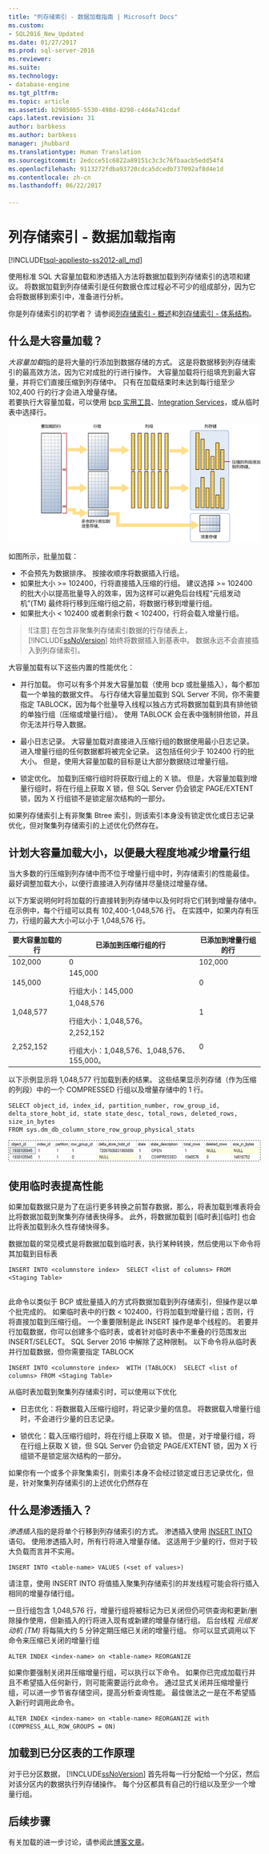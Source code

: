 ```yaml
---
title: "列存储索引 - 数据加载指南 | Microsoft Docs"
ms.custom:
- SQL2016_New_Updated
ms.date: 01/27/2017
ms.prod: sql-server-2016
ms.reviewer: 
ms.suite: 
ms.technology:
- database-engine
ms.tgt_pltfrm: 
ms.topic: article
ms.assetid: b29850b5-5530-498d-8298-c4d4a741cdaf
caps.latest.revision: 31
author: barbkess
ms.author: barbkess
manager: jhubbard
ms.translationtype: Human Translation
ms.sourcegitcommit: 2edcce51c6822a89151c3c3c76fbaacb5edd54f4
ms.openlocfilehash: 9113272fdba93720cdca5dcedb737092af8d4e1d
ms.contentlocale: zh-cn
ms.lasthandoff: 06/22/2017

---
```

# <a name="columnstore-indexes---data-loading-guidance"></a>列存储索引 - 数据加载指南
[!INCLUDE[tsql-appliesto-ss2012-all_md](../../includes/tsql-appliesto-ss2012-all-md.md)]

使用标准 SQL 大容量加载和渗透插入方法将数据加载到列存储索引的选项和建议。 将数据加载到列存储索引是任何数据仓库过程必不可少的组成部分，因为它会将数据移到索引中，准备进行分析。
  
 你是列存储索引的初学者？ 请参阅[列存储索引 - 概述](../../relational-databases/indexes/columnstore-indexes-overview.md)和[列存储索引 - 体系结构](../../relational-databases/indexes/columnstore-indexes-architecture.md)。
  

## <a name="what-is-bulk-loading"></a>什么是大容量加载？
*大容量加载*指的是将大量的行添加到数据存储的方式。 这是将数据移到列存储索引的最高效方法，因为它对成批的行进行操作。 大容量加载将行组填充到最大容量，并将它们直接压缩到列存储中。 只有在加载结束时未达到每行组至少 102,400 行的行才会进入增量存储。  
若要执行大容量加载，可以使用 [bcp 实用工具](https://msdn.microsoft.com/library/ms162802.aspx)、[Integration Services](https://msdn.microsoft.com/library/ms141026.aspx)，或从临时表中选择行。

![加载到聚集列存储索引](../../relational-databases/indexes/media/sql-server-pdw-columnstore-loadprocess.gif "加载到聚集列存储索引")  
  
 如图所示，批量加载：  
  
* 不会预先为数据排序。 按接收顺序将数据插入行组。
* 如果批大小 >= 102400，行将直接插入压缩的行组。 建议选择 >= 102400 的批大小以提高批量导入的效率，因为这样可以避免后台线程“元组发动机”(TM) 最终将行移到压缩行组之前，将数据行移到增量行组。
* 如果批大小 < 102400 或者剩余行数 < 102400，行将会载入增量行组。

>![注意] 在包含非聚集列存储索引数据的行存储表上，[!INCLUDE[ssNoVersion](../../includes/ssnoversion-md.md)] 始终将数据插入到基表中。 数据永远不会直接插入到列存储索引。  

大容量加载有以下这些内置的性能优化：
 
-   并行加载。 你可以有多个并发大容量加载（使用 bcp 或批量插入），每个都加载一个单独的数据文件。 与行存储大容量加载到 SQL Server 不同，你不需要指定 TABLOCK，因为每个批量导入线程以独占方式将数据加载到具有排他锁的单独行组（压缩或增量行组）。 使用 TABLOCK 会在表中强制排他锁，并且你无法并行导入数据。  
  
-   最小日志记录。 大容量加载对直接进入压缩行组的数据使用最小日志记录。 进入增量行组的任何数据都将被完全记录。 这包括任何少于 102400 行的批大小。 但是，使用大容量加载的目标是让大部分数据绕过增量行组。  
  
-   锁定优化。  加载到压缩行组时将获取行组上的 X 锁。 但是，大容量加载到增量行组时，将在行组上获取 X 锁，但 SQL Server 仍会锁定 PAGE/EXTENT 锁，因为 X 行组锁不是锁定层次结构的一部分。  
  
如果列存储索引上有非聚集 Btree 索引，则该索引本身没有锁定优化或日志记录优化，但对聚集列存储索引的上述优化仍然存在。  


  
## <a name="plan-bulk-load-sizes-to-minimize-delta-rowgroups"></a>计划大容量加载大小，以便最大程度地减少增量行组
当大多数的行压缩到列存储中而不位于增量行组中时，列存储索引的性能最佳。 最好调整加载大小，以便行直接进入列存储并尽量绕过增量存储。

以下方案说明何时将加载的行直接转到列存储中以及何时将它们转到增量存储中。 在示例中，每个行组可以具有 102,400-1,048,576 行。 在实践中，如果内存有压力，行组的最大大小可以小于 1,048,576 行。  
  
|要大容量加载的行|已添加到压缩行组的行|已添加到增量行组的行|  
|-----------------------|-------------------------------------------|--------------------------------------|  
|102,000|0|102,000|  
|145,000|145,000<br /><br /> 行组大小：145,000|0|  
|1,048,577|1,048,576<br /><br /> 行组大小：1,048,576。|1|  
|2,252,152|2,252,152<br /><br /> 行组大小：1,048,576、1,048,576、155,000。|0|  
  
 以下示例显示将 1,048,577 行加载到表的结果。 这些结果显示列存储（作为压缩的列段）中的一个 COMPRESSED 行组以及增量存储中的 1 行。  
  
```  
SELECT object_id, index_id, partition_number, row_group_id, delta_store_hobt_id, state state_desc, total_rows, deleted_rows, size_in_bytes   
FROM sys.dm_db_column_store_row_group_physical_stats  
```  
  
 ![用于批量加载的行组和增量存储](../../relational-databases/indexes/media/sql-server-pdw-columnstore-batchload.gif "用于批量加载的行组和增量存储")  
  
## <a name="use-a-staging-table-to-improve-performance"></a>使用临时表提高性能
如果加载数据只是为了在运行更多转换之前暂存数据，那么，将表加载到堆表将会比将数据加载到聚集列存储表快得多。 此外，将数据加载到 [临时表][临时] 也会比将表加载到永久性存储快得多。  

 数据加载的常见模式是将数据加载到临时表，执行某种转换，然后使用以下命令将其加载到目标表  
  
```  
INSERT INTO <columnstore index>  SELECT <list of columns> FROM <Staging Table>  
  
```  
  
 此命令以类似于 BCP 或批量插入的方式将数据加载到列存储索引，但操作是以单个批完成的。 如果临时表中的行数 < 102400，行将加载到增量行组；否则，行将直接加载到压缩行组。  一个重要限制是此 INSERT 操作是单个线程的。 若要并行加载数据，你可以创建多个临时表，或者针对临时表中不重叠的行范围发出 INSERT/SELECT。  SQL Server 2016 中解除了这种限制。 以下命令将从临时表并行加载数据，但你需要指定 TABLOCK  
  
```  
INSERT INTO <columnstore index>  WITH (TABLOCK)  SELECT <list of columns> FROM <Staging Table>  
```  
  
 从临时表加载到聚集列存储索引时，可以使用以下优化  
  
-   日志优化：将数据载入压缩行组时，将记录少量的信息。 将数据载入增量行组时，不会进行少量的日志记录。  
  
-   锁优化：载入压缩行组时，将在行组上获取 X 锁。 但是，对于增量行组，将在行组上获取 X 锁，但 SQL Server 仍会锁定 PAGE/EXTENT 锁，因为 X 行组锁不是锁定层次结构的一部分。  
  
 如果你有一个或多个非聚集索引，则索引本身不会经过锁定或日志记录优化，但是，针对聚集列存储索引的上述优化仍然存在  
  
## <a name="what-is-trickle-insert"></a>什么是渗透插入？

*渗透插入*指的是将单个行移到列存储索引的方式。 渗透插入使用 [INSERT INTO](https://msdn.microsoft.com/library/ms174335.aspx) 语句。 使用渗透插入时，所有行将进入增量存储。 这适用于少量的行，但对于较大负载而言并不实用。
  
```  
INSERT INTO <table-name> VALUES (<set of values>)  
```  
  
 请注意，使用 INSERT INTO 将值插入聚集列存储索引的并发线程可能会将行插入相同的增量存储行组。  
  
 一旦行组包含 1,048,576 行，增量行组将被标记为已关闭但仍可供查询和更新/删除操作使用，但新插入的行将进入现有或新建的增量存储行组。 后台线程 *元组发动机 (TM)* 将每隔大约 5 分钟定期压缩已关闭的增量行组。 你可以显式调用以下命令来压缩已关闭的增量行组  
  
```  
ALTER INDEX <index-name> on <table-name> REORGANIZE  
```  
  
 如果你要强制关闭并压缩增量行组，可以执行以下命令。 如果你已完成加载行并且不希望插入任何新行，则可能需要运行此命令。 通过显式关闭并压缩增量行组，可以进一步节省存储空间，提高分析查询性能。 最佳做法之一是在不希望插入新行时调用此命令。  
  
```  
ALTER INDEX <index-name> on <table-name> REORGANIZE with (COMPRESS_ALL_ROW_GROUPS = ON)  
```  
  
## <a name="how-loading-into-a-partitioned-table-works"></a>加载到已分区表的工作原理  
 对于已分区数据， [!INCLUDE[ssNoVersion](../../includes/ssnoversion-md.md)] 首先将每一行分配给一个分区，然后对该分区内的数据执行列存储操作。 每个分区都具有自己的行组以及至少一个增量行组。  
  

 ## <a name="next-steps"></a>后续步骤
 有关加载的进一步讨论，请参阅此[博客文章](http://blogs.msdn.com/b/sqlcat/archive/2015/03/11/data-loading-performance-considerations-on-tables-with-clustered-columnstore-index.aspx)。  

